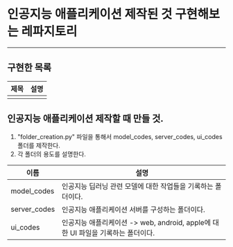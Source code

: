 # 인공지능 애플리케이션 제작된 것 구현해보는 레파지토리
<hr>

## 구현한 목록 

| 제목 | 설명 |
|----|----|
|    |    |

## 인공지능 애플리케이션 제작할 때 만들 것.

1. "folder_creation.py" 파일을 통해서 model_codes, server_codes, ui_codes 폴더를 제작한다.
2. 각 폴더의 용도를 설명한다.

| 이름           | 설명                                                       |
|--------------|----------------------------------------------------------|
| model_codes  | 인공지능 딥러닝 관련 모델에 대한 작업들을 기록하는 폴더이다.                       |
| server_codes | 인공지능 애플리케이션 서버를 구성하는 폴더이다.                               |
| ui_codes     | 인공지능 애플리케이션 -> web, android, apple에 대한 UI 파일을 기록하는 폴더이다. |


